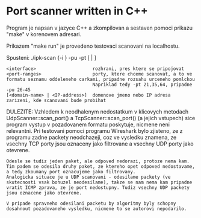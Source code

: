 # Port scanner written in C++

Program je napsan v jazyce C++ a zkompilovan a sestaven pomoci prikazu "make" v korenovem adresari.

Prikazem "make run" je provedeno testovaci scanovani na localhostu.

Spusteni:
    ./ipk-scan {-i <interface>} -pu <port-ranges> -pt <port-ranges> [<domain-name> | <IP-address>]

    <interface>                     rozhrani, pres ktere se pripojovat
    <port-ranges>                   porty, ktere chceme scanovat, a to ve formatu seznamu oddeleneho carkami, pripadne rozsahu urceneho pomlckou
                                    Napriklad tedy -pt 21,35,64, pripadne -pu 26-45
    [<domain-name> | <IP-address>]  domenove jmeno nebo IP adresa zarizeni, kde scanovani bude probihat


DULEZITE:
    Vzhledem k neodhalenym nedostatkum v klicovych metodach UdpScanner::scan_port() a TcpScanner::scan_port() (a jejich vstupech) sice program vystup v pozadovanem formatu poskytuje, nicmene neni relevantni.
    Pri testovani pomoci programu Wireshark bylo zjisteno, ze z programu zadne packety neodchazeji, coz ve vysledku znamena, ze vsechny TCP porty jsou oznaceny jako filtrovane a vsechny UDP porty jako otevrene.

    Odesle se tudiz jeden paket, ale odpoved nedorazi, protoze nema kam. Tim padem se odesila druhy paket, ze ktereho opet odpoved nedostavame, a tedy zkoumany port oznacujeme jako filtrovany.
    Analogicka situace je u UDP scanovani - odesilame packety (ve skutecnosti vsak bohuzel neodesilame), takze se nam nema kam pripadne vratit ICMP zprava, ze je port nedostupny. Tudiz vsechny UDP packety jsou oznacene jako otevrene.

    V pripade spravneho odesilani packetu by algoritmy byly schopny dosahnout pozadovaneho vysledku, nicmene to se autorovi nepodarilo.

